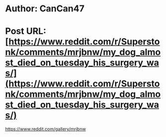 # Author: CanCan47
# Post URL: [https://www.reddit.com/r/Superstonk/comments/mrjbnw/my_dog_almost_died_on_tuesday_his_surgery_was/](https://www.reddit.com/r/Superstonk/comments/mrjbnw/my_dog_almost_died_on_tuesday_his_surgery_was/)


https://www.reddit.com/gallery/mrjbnw